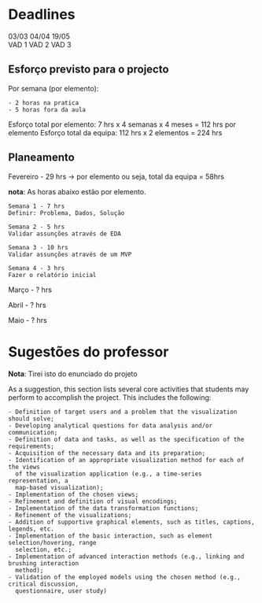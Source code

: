 # Deadlines
03/03    04/04    19/05 \
VAD 1    VAD 2    VAD 3

## Esforço previsto para o projecto

Por semana (por elemento):

    - 2 horas na pratica
    - 5 horas fora da aula

Esforço total por elemento: 7 hrs x 4 semanas x 4 meses = 112 hrs por elemento
Esforço total da equipa: 112 hrs x 2 elementos = 224 hrs 

## Planeamento

Fevereiro - 29 hrs -> por elemento ou seja, total da equipa = 58hrs

   **nota**: As horas abaixo estão por elemento.

    Semana 1 - 7 hrs 
    Definir: Problema, Dados, Solução

    Semana 2 - 5 hrs 
    Validar assunções através de EDA

    Semana 3 - 10 hrs 
    Validar assunções através de um MVP

    Semana 4 - 3 hrs
    Fazer o relatório inicial

Março - ? hrs

Abril - ? hrs

Maio - ? hrs

# Sugestões do professor 

**Nota**: Tirei isto do enunciado do projeto

As a suggestion, this section lists several core activities that students may perform to
accomplish the project. This includes the following:

    - Definition of target users and a problem that the visualization should solve;
    - Developing analytical questions for data analysis and/or communication;
    - Definition of data and tasks, as well as the specification of the requirements;
    - Acquisition of the necessary data and its preparation;
    - Identification of an appropriate visualization method for each of the views
      of the visualization application (e.g., a time-series representation, a
      map-based visualization);
    - Implementation of the chosen views;
    - Refinement and definition of visual encodings;
    - Implementation of the data transformation functions;
    - Refinement of the visualizations;
    - Addition of supportive graphical elements, such as titles, captions, legends, etc.
    - Implementation of the basic interaction, such as element selection/hovering, range
      selection, etc.;
    - Implementation of advanced interaction methods (e.g., linking and brushing interaction
      method);
    - Validation of the employed models using the chosen method (e.g., critical discussion,
      questionnaire, user study) 
